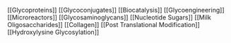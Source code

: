 [[Glycoproteins]]
[[Glycoconjugates]]
[[Biocatalysis]]
[[Glycoengineering]]
[[Microreactors]]
[[Glycosaminoglycans]]
[[Nucleotide Sugars]]
[[Milk Oligosaccharides]]
[[Collagen]]
[[Post Translational Modification]]
[[Hydroxylysine Glycosylation]]
